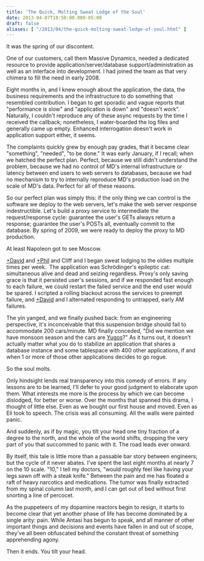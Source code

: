 ```yaml
---
title: 'The Quick, Molting Sweat Lodge of the Soul'
date: 2013-04-07T18:50:00.000-05:00
draft: false
aliases: [ "/2013/04/the-quick-molting-sweat-lodge-of-soul.html" ]
---
```


It was the spring of our discontent.  
  
One of our customers, call them Massive Dynamics, needed a dedicated resource to provide application/server/database support/administration as well as an interface into development. I had joined the team as that very chimera to fill the need in early 2008.  
  
Eight months in, and I knew enough about the application, the data, the business requirements and the infrastructure to do something that resembled contribution. I began to get sporadic and vague reports that "performance is slow" and "application is down" and "doesn't work". Naturally, I couldn't reproduce any of these async requests by the time I received the callback; nonetheless, I water-boarded the log files and generally came up empty. Enhanced interrogation doesn't work in application support either, it seems.  
  
The complaints quickly grew by enough pay grades, that it became clear "something", "needed", "to be done." It was early January, if I recall; when we hatched the perfect plan. Perfect, because we still didn't understand the problem, because we had no control of MD's internal infrastructure or latency between end users to web servers to databases, because we had no mechanism to try to internally reproduce MD's production load on the scale of MD's data. Perfect for all of these reasons.  
  
So our perfect plan was simply this: if the only thing we can control is the software we deploy to the web servers, let's make the web server response indestructible. Let's build a proxy service to intermediate the request/response cycle: guarantee the user's GETs always return a response; guarantee the user's POSTs all, eventually commit to the database. By spring of 2009, we were ready to deploy the proxy to MD production.  
  
At least Napoleon got to see Moscow.  
  
[+David](http://plus.google.com/114734695547160645038) and [+Phil](http://plus.google.com/106826698447901956266) and Cliff and I began sweat lodging to the oldies multiple times per week.  The application was Schrödinger's epileptic cat: simultaneous alive and dead and seizing regardless. Proxy's only saving grace is that it persisted user's sessions, and if we responded fast enough to each failure, we could restart the failed service and the end user would be spared. I scripted a rolling blackout across the services to preempt failure, and [+David](http://plus.google.com/114734695547160645038) and I alternated responding to untrapped, early AM failures.  
  
The yin yanged, and we finally pushed back: from an engineering perspective, it's inconceivable that this suspension bridge should fail to accommodate 200 cars/minute. MD finally conceded, "Did we mention we have monsoon season and the cars are [Yugos](http://en.wikipedia.org/wiki/Zastava_Koral#Criticism_and_response)?" As it turns out, it doesn't actually matter what you do to stabilize an application that shares a database instance and some tablespace with 400 other applications, if and when 1 or more of those other applications decides to go rogue.  
  
So the soul molts.  
  
Only hindsight lends real transparency into this comedy of errors. If any lessons are to be learned, I'll defer to your good judgment to elaborate upon them. What interests me more is the process by which we can become dislodged, for better or worse. Over the months that spanned this drama, I thought of little else. Even as we bought our first house and moved. Even as Eli took to speech. The crisis was all consuming. All the walls were painted panic.  
  
And suddenly, as if by magic, you tilt your head one tiny fraction of a degree to the north, and the whole of the world shifts, dropping the very part of you that succommed to panic with it. The road leads ever onward.  
  
By itself, this tale is little more than a passable bar story between engineers; but the cycle of it never abates. I've spent the last eight months at nearly 7 on the 10 scale. "10," I tell my doctors, "would roughly feel like having your legs sawn off with a steak knife." Between the pain and me has floated a raft of heavy narcotics and medications. The tumor was finally extracted from my spinal column last month, and I can get out of bed without first snorting a line of percocet.  
  
As the puppeteers of my dopamine reactors begin to resign, it starts to become clear that yet another phase of life has become dominated by a single arity: pain. While Antasi has begun to speak, and all manner of other important things and decisions and events have fallen in and out of scope, they've all been obfuscated behind the constant threat of something apprehending agony.  
  
Then it ends. You tilt your head.